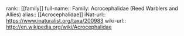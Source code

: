 

rank:: [[family]]
full-name:: Family: Acrocephalidae (Reed Warblers and Allies)
alias:: [[Acrocephalidae]]
iNat-url:: https://www.inaturalist.org/taxa/200983
wiki-url:: http://en.wikipedia.org/wiki/Acrocephalidae
